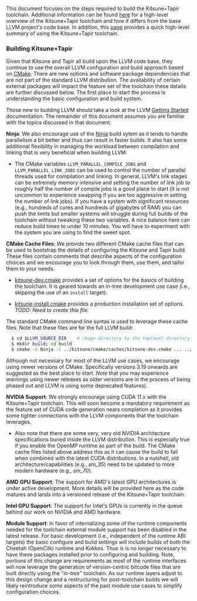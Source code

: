 
This document focuses on the steps required to build the Kitsune+Tapir toolchain. Additional information can be found [here](README.md) for a high-level overview of the Kitsune+Tapir toolchain and how if differs from the base LLVM project's code base. In addition, this [page](USING.md) provides a quick high-level summary of using the Kitsune+Tapir toolchain.

### Building Kitsune+Tapir

Given that Kitsune and Tapir all build upon the LLVM code base, they continue to use the overall LLVM configuration and build approach based on [CMake](https://cmake.org).  There are new options and software package dependencies that are not part of the standard LLVM distribution.  The availability of certain external packages will impact the feature set of the toolchain these details are further discussed below.  The first place to start the process is understanding the basic configuration and build system. 

Those new to building LLVM should take a look at the LLVM
[Getting Started](https://releases.llvm.org/10.0.0/docs/GettingStarted.html) documentation. The remainder of this document assumes you are familiar with the topics discussed in that document.  

**Ninja**: We also encourage use of the [Ninja](https://ninja-build.org) build sytem as it tends to handle parallelism a bit better and thus can result in faster builds.  It also has some additional flexibility in managing the workload between compilation and linking that is very beneficial when building LLVM:

  * The CMake variables ``LLVM_PARALLEL_COMPILE_JOBS`` and ``LLVM_PARALLEL_LINK_JOBS`` can be used to control the number of parallel threads used for compilation and linking.  In general, LLVM's link stages can be extremely memory intensive and setting the number of link job to roughly half the number of compile jobs is a good place to start (it is not uncommon to experience swapping if you are too aggressive in setting the number of link jobs).  If you have a system with significant resources (e.g., hundreds of cores and hundreds of gigabytes of RAM) you can push the limits but smaller systems will struggle during full builds of the toolchain without tweaking these two variables.  A nice balance here can reduce build times to under 10 minutes.  You will have to experiment with the system you are using to find the sweet spot. 

**CMake Cache Files**: We provide two different CMake cache files that can be used to bootstrap the details of configuring the Kitsune and Tapir build.  These files contain comments that describe aspects of the configuration choices and we encourage you to look through them, use them, and tailor them to your needs. 

  * [kitsune-dev.cmake](../cmake/caches/kitsune-dev.cmake) provides a set of options for the basics of building the toolchain.  It is geared towards an in-tree development use case (i.e., skipping the use of an ``install`` target).

  * [kitsune-install.cmake](../cmake/caches/kitsune-install.cmake) provides a production installation set of options. *TODO: Need to create this file.*

The standard CMake command line syntax is used to leverage these cache files.  Note that these files are for the full LLVM build:  
  ```bash
    $ cd $LLVM_SOURCE_DIR    # chage directory to the toplevel directory from git clone of repo.
    $ mkdir build; cd build 
    $ cmake -G Ninja -C ../kitsune/cmake/caches/kitsune-dev.cmake ... ../llvm 
  ``` 
  Although not necessary for most of the LLVM use cases, we encourage using newer versions of CMake.  Specifically versions 3.19 onwards are suggested as the best place to start. *Note* that you may experience warnings using newer releases as older versions are in the process of being phased out and LLVM is using some deprecated features).

**NVIDIA Support**: We strongly encourage using CUDA 11.x with the Kitsune+Tapir toolchain. This will soon become a mandatory requirement as the feature set of CUDA code generation nears completion as it provides some tighter connections with the LLVM components that the toolchain leverages.

  * Also note that there are some very, very old NVIDIA architecture specifications buried inside the LLVM distribution.  This is especially true if you enable the OpenMP runtime as part of the build.  The CMake cache files listed above address this as it can cause the build to fail when combined with the latest CUDA distributions.  In a nutshell, old architecture/capabilities (e.g., *sm_35*) need to be updated to more modern hardware (e.g., *sm_70*). 

**AMD GPU Support**: The support for AMD's latest GPU architectures is under active development.  More details will be provided here as the code matures and lands into a versioned release of the Kitsune+Tapir toolchain. 

**Intel GPU Support**: The support for Intel's GPUs is currently in the queue behind our work on NVIDIA and AMD hardware.

**Module Support**: In favor of internalizing some of the runtime components needed for the toolchain external module support has been disabled in the latest release.  For basic development (i.e., independent of the runtime ABI targets) the basic configure and build settings will include builds of both the Cheetah (OpenCilk) runtime and Kokkos.  Thus is is no longer necessary to have these packages installed prior to configuring and building.  Note, portions of this change are requirements as most of the runtime interfaces will now leverage the generation of version-centric bitcode files that are built directly using the "*in-tree*" toolchain.  As our runtime layers adjust to this design change and a restructuring for post-toolchain builds we will likely reintroduce some aspects of the past module use cases to simplify configuration choices.


